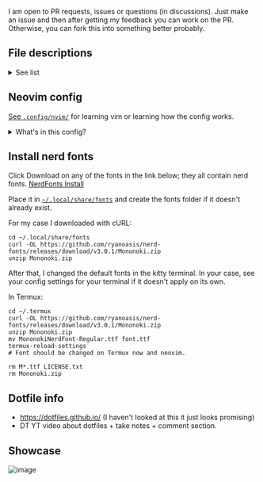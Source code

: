 I am open to PR requests, issues or questions (in discussions). Just make an
issue and then after getting my feedback you can work on the PR. Otherwise, you
can fork this into something better probably.

## File descriptions

<details>
  <summary>See list</summary>

  ##### Legend
  `x`      = definitely works
  `!`      = supported with issues <br>
  `ip`     = planning support <br>
  ` `      = not supported <br>
  `%%%`    = not git pushed <br>
  `?`      = no clue <br>

  ##### Info
  | Config file                                        | Description                                           | Ubuntu | Termux | Windows 10 |
  | ---                                                | ---                                                   | -      | -      | -          |
  | [~/.config/nvim](.config/nvim/)                    | Config for Neovim; powerful text editor / PDE         | x      | !      | ?          |
  | [~/.config/ranger](.config/ranger)                 | File manager in terminal; planning to remove later    | x      | x      |
  | [~/.config/Vencord](.config/Vencord)               | Vencord is a Discord client                           | ?      | ?      |
  | [~/.config/Kvantum](.config/Kvantum)               | Force dark mode on some apps                          | x      | ?      |
  | [~/.config/i3](.config/i3)                         | Window Manager for X11 compositor on Linux            | x      | ?      |
  | [~/.config/kitty](.config/kitty)                   | Terminal emulator                                     | x      |
  | [~/.config/mimeapps.list](.config/mimeapps.list)   | Fix for i3 default links on Ubuntu                    | x      |
  | [~/.config/picom.conf](.config/picom.conf)         | Compositor for X11; allows for transparent windows    | x      | ?      |
  | [~/.config/screenkey.json](.config/screenkey.json) | See keys typed on screen                              | x      | ?      |
  | [~/.termux/font.tff%%%](.termux/font.tff)          | Set default font in Termux                            |        | x      |
  | [~/.local/share/fonts](.local/share/fonts)         | Set default font in Ubuntu                            | x      |
  | [~/.fzf](.fzf)                                     | file fuzzy finder                                     | x      | ?      | ?          |
  | [~/.newsboat](.newsboat)                           | Terminal RSS reader with vim keybinds in config       | x      | ?      | ?          |
  | [~/.bashrc](.bashrc)                               | bash shell config                                     | x      | ?      |
  | [~/.bash_aliases](.bash_aliases)                   | aliases for shell                                     | x      | ?      |
  | [~/.profile](.profile)                             | another startup file found by default in Ubuntu 20.04 | x      | ?      |
  
</details>


## Neovim config

[See `.config/nvim/`](.config/nvim/) for learning vim or learning how the
config works.

<details>
    <summary>What's in this config?</summary>

- Working LSP. Search LSP in `leader + ?` for LSP keybinds.
- Much more sane defaults for coding, tabs, etc.
- Minimal design.
- Loads in about 100ms as of today; after optimizing a few of the new plugins,
  it would probably drop to around 80ms. Also benchmarks vary on other devices.
- Many things revolve around the existing vim keybinds especially if they're
  useful keybinds.
    - `leader + ,` to see previous files. In plain vim, `:bro o` is the
      shortest alternative.
    - `leader + t` to open terminal in a vertical split.
    - `leader + b` to switch/see buffers.
- Uses the Lazy plugin manager some time before Packer was archived.
- 30+ plugins; plugin configuration is located in
  [...`/nvim/lua/frostynick/lazy.lua`](~/.config/nvim/lua/frostynick/lazy.lua)
  <!-- if you're in vim remember gf - go to file for above -->
    - Treesitter textobjects; basically for now you can <kbd>dif</kbd> to
      delete inside a function, <kbd>caf</kbd> to delete around a function,
      etc. There's a lot of potential for this since it's very barebones.
    - Use nvim surround for many new keybinds. Starts with <kbd>ys</kbd> "you
      surround"
    - Format markdown tables with `:Tableize` or `leader + m + t`. Preview
      markdown in the web with `:MarkdownPreviewToggle` or `leader + m + m`.
- Lua based whenever it's better in speed or functionality.
- Not familiar with the keybinds for this config? <kbd>leader + ?</kbd>
  (leaderkey is space for everything)
- Rose pine theme. (The screenshot is likely outdated if it has a different
  theme)
- Lua line

</details> 

## Install nerd fonts

Click Download on any of the fonts in the link below; they all contain nerd fonts.
[NerdFonts Install](https://nerdfonts.com/font-downloads)

Place it in [`~/.local/share/fonts`](.local/share/fonts) and create the fonts
folder if it doesn't already exist.

For my case I downloaded with cURL:
```
cd ~/.local/share/fonts
curl -OL https://github.com/ryanoasis/nerd-fonts/releases/download/v3.0.1/Mononoki.zip
unzip Mononoki.zip
```
After that, I changed the default fonts in the kitty terminal. In your case,
see your config settings for your terminal if it doesn't apply on its own.

In Termux:
```
cd ~/.termux
curl -OL https://github.com/ryanoasis/nerd-fonts/releases/download/v3.0.1/Mononoki.zip
unzip Mononoki.zip
mv MononokiNerdFont-Regular.ttf font.ttf
termux-reload-settings
# Font should be changed on Termux now and neovim.

rm M*.ttf LICENSE.txt
rm Mononoki.zip
```

## Dotfile info

- https://dotfiles.github.io/ (I haven't looked at this it just looks promising)
- DT YT video about dotfiles + take notes + comment section.

## Showcase

![image](https://github.com/FrostyNick/dotfiles/assets/57016218/dc492a6c-f389-45b4-b874-b4850f5ea08a)
